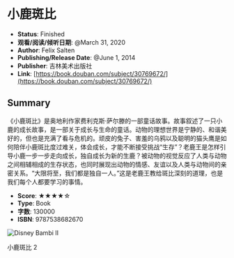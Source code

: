 # 小鹿斑比

- **Status**: Finished
- **观看/阅读/倾听日期**: @March 31, 2020
- **Author**: Felix Salten
- **Publishing/Release Date**: @June 1, 2014
- **Publisher**: 吉林美术出版社
- **Link**: [https://book.douban.com/subject/30769672/](https://book.douban.com/subject/30769672/)

## Summary
《小鹿斑比》是奥地利作家费利克斯·萨尔滕的一部童话故事。故事叙述了一只小鹿的成长故事，是一部关于成长与生命的童话。动物的理想世界是宁静的、和谐美好的，但也是充满了看与危机的。顽皮的兔子、害羞的乌鸦以及聪明的猫头鹰是如何陪伴小鹿斑比度过难关，体会成长，才能不断接受挑战“生存”？老鹿王是怎样引导小鹿一步一步走向成长，独自成长为新的生鹿？被动物的视觉反应了人类与动物之间相辅相成的生存状态，也同时展现出动物的情感、友谊以及人类与动物间的亲密关系。“大限将至，我们都是独自一人。”这是老鹿王教给斑比深刻的道理，也是我们每个人都要学习的事情。

- **Score**: ★★★★☆
- **Type**: Book
- **字数**: 130000
- **ISBN**: 9787538682670

![Disney Bambi II](https://upload.wikimedia.org/wikipedia/en/thumb/7/72/Bambi_II_poster.jpg/220px-Bambi_II_poster.jpg)

小鹿斑比
2